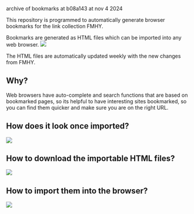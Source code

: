 archive of bookmarks at b08a143
at nov 4 2024 




This repository is programmed to automatically generate browser bookmarks for the link collection FMHY.

Bookmarks are generated as HTML files which can be imported into any web browser.
![](https://i.imgur.com/N2Wfngc.png)

The HTML files are automatically updated weekly with the new changes from FMHY.

## Why?
Web browsers have auto-complete and search functions that are based on bookmarked pages, so its helpful to have interesting sites bookmarked, so you can find them quicker and make sure you are on the right URL.


## How does it look once imported?
![](https://i.imgur.com/h1GfL1W.png)


## How to download the importable HTML files?
![](https://i.imgur.com/e4xN3wy.png)


## How to import them into the browser?
![](https://i.imgur.com/6BpWb1q.png)
